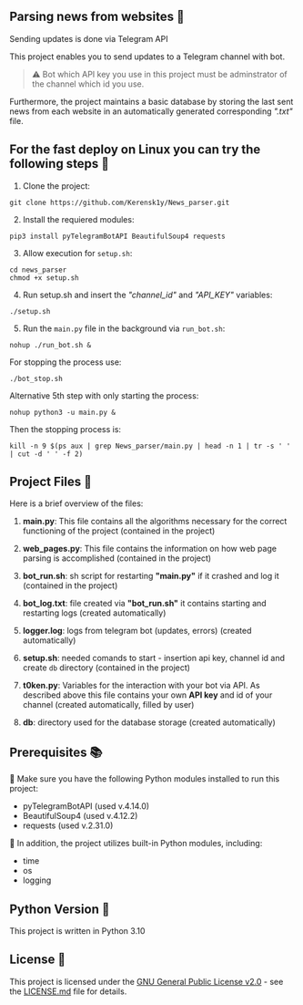 ## Parsing news from websites :newspaper:
Sending updates is done via Telegram API

This project enables you to send updates to a Telegram channel with bot. 

> ⚠️ Bot which API key you use in this project must be adminstrator of the channel which id you use. 

Furthermore, the project maintains a basic database by storing the last sent news from each website in an automatically generated corresponding _".txt"_ file.

## For the fast deploy on Linux you can try the following steps 🐳
1. Clone the project:
```
git clone https://github.com/Kerensk1y/News_parser.git
```
2. Install the requiered modules:
```
pip3 install pyTelegramBotAPI BeautifulSoup4 requests
```
3. Allow execution for `setup.sh`:
```
cd news_parser
chmod +x setup.sh
```
4. Run setup.sh and insert the _"channel_id"_ and _"API_KEY"_ variables:
```
./setup.sh
```
5. Run the `main.py` file in the background via `run_bot.sh`:
```
nohup ./run_bot.sh &
```
For stopping the process use:
```
./bot_stop.sh
```
Alternative 5th step with only starting the process:
```
nohup python3 -u main.py &
```
Then the stopping process is:
```
kill -n 9 $(ps aux | grep News_parser/main.py | head -n 1 | tr -s ' ' | cut -d ' ' -f 2)
```
## Project Files 📂

Here is a brief overview of the files:

1. **main.py**: This file contains all the algorithms necessary for the correct functioning of the project (contained in the project)

2. **web_pages.py**: This file contains the information on how web page parsing is accomplished (contained in the project)

3. **bot_run.sh**: sh script for restarting **"main.py"** if it crashed and log it (contained in the project)

4. **bot_log.txt**: file created via **"bot_run.sh"** it contains starting and restarting logs (created automatically)

5. **logger.log**: logs from telegram bot (updates, errors) (created automatically)

6. **setup.sh**: needed comands to start - insertion api key, channel id and create `db` directory (contained in the project)

7. **t0ken.py**: Variables for the interaction with your bot via API. As described above this file contains your own __API key__ and id of your channel (created automatically, filled by user)

8. **db**: directory used for the database storage (created automatically)
## Prerequisites 📚

:pushpin: Make sure you have the following Python modules installed to run this project:

- pyTelegramBotAPI (used v.4.14.0)
- BeautifulSoup4 (used v.4.12.2)
- requests (used v.2.31.0)

:pushpin: In addition, the project utilizes built-in Python modules, including:

- time
- os
- logging

## Python Version 🐍

This project is written in Python 3.10

## License 📄

This project is licensed under the [GNU General Public License v2.0](LICENSE.md) - see the [LICENSE.md](LICENSE.md) file for details.

